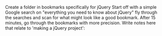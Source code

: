 Create a folder in bookmarks specifically for jQuery
Start off with a simple Google search on "everything you need to know about jQuery"
fly through the searches and scan for what might look like a good bookmark.  After 15 minutes, go through the bookmarks with more precision.
Write notes here that relate to 'making a jQuery project':

